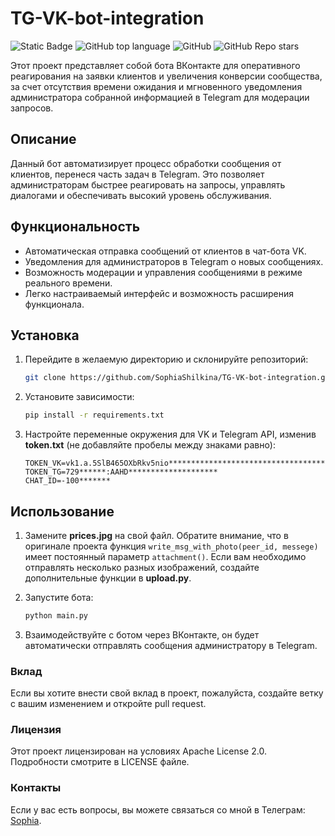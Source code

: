 # TG-VK-bot-integration

![Static Badge](https://img.shields.io/badge/SophiaShilkina-TG--VK--bot--integration-TG--VK--bot--integration)
![GitHub top language](https://img.shields.io/github/languages/top/SophiaShilkina/TG-VK-bot-integration)
![GitHub](https://img.shields.io/github/license/SophiaShilkina/TG-VK-bot-integration)
![GitHub Repo stars](https://img.shields.io/github/stars/SophiaShilkina/TG-VK-bot-integration)

Этот проект представляет собой бота ВКонтакте для оперативного 
реагирования на заявки клиентов и увеличения конверсии сообщества, 
за счет отсутствия времени ожидания и мгновенного уведомления 
администратора собранной информацией в Telegram для модерации запросов.

## Описание

Данный бот автоматизирует процесс обработки сообщения от клиентов, 
перенеся часть задач в Telegram. Это позволяет администраторам 
быстрее реагировать на запросы, управлять диалогами и обеспечивать 
высокий уровень обслуживания.

## Функциональность

- Автоматическая отправка сообщений от клиентов в чат-бота VK.
- Уведомления для администраторов в Telegram о новых сообщениях.
- Возможность модерации и управления сообщениями в режиме реального 
времени.
- Легко настраиваемый интерфейс и возможность расширения функционала.

## Установка

1. Перейдите в желаемую директорию и склонируйте репозиторий:
   ```bash
   git clone https://github.com/SophiaShilkina/TG-VK-bot-integration.git
   
2. Установите зависимости:
   ```bash
   pip install -r requirements.txt
   ```
   
3. Настройте переменные окружения для VK и Telegram API, изменив 
**token.txt** (не добавляйте пробелы между знаками равно):
   ```copy
   TOKEN_VK=vk1.a.5SlB465OXbRkv5nio****************************************
   TOKEN_TG=729******:AAHD********************
   CHAT_ID=-100*******
   ```
   
## Использование

1. Замените **prices.jpg** на свой файл. Обратите внимание, что в 
оригинале проекта функция `write_msg_with_photo(peer_id, messege)` 
имеет постоянный параметр `attachment()`. Если вам необходимо 
отправлять несколько разных изображений, создайте дополнительные 
функции в **upload.py**.


2. Запустите бота:
   ```bash
   python main.py
   ```
3. Взаимодействуйте с ботом через ВКонтакте, он будет автоматически 
отправлять сообщения администратору в Telegram.

### Вклад

Если вы хотите внести свой вклад в проект, пожалуйста, создайте ветку
с вашим изменением и откройте pull request.

### Лицензия

Этот проект лицензирован на условиях Apache License 2.0. Подробности 
смотрите в LICENSE файле.

### Контакты

Если у вас есть вопросы, вы можете связаться со мной в Телеграм: 
[Sophia](https://t.me/ShilkinaSK).